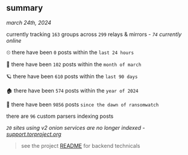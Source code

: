 
## summary
_march 24th, 2024_

currently tracking `163` groups across `299` relays & mirrors - _`74` currently online_

⏲ there have been `0` posts within the `last 24 hours`

🦈 there have been `102` posts within the `month of march`

🪐 there have been `610` posts within the `last 90 days`

🏚 there have been `574` posts within the `year of 2024`

🦕 there have been `9856` posts `since the dawn of ransomwatch`

there are `96` custom parsers indexing posts

_`20` sites using v2 onion services are no longer indexed - [support.torproject.org](https://support.torproject.org/onionservices/v2-deprecation/)_

> see the project [README](https://github.com/joshhighet/ransomwatch#ransomwatch--) for backend technicals
